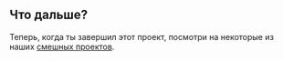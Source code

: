 ## Что дальше?

Теперь, когда ты завершил этот проект, посмотри на некоторые из наших [смешных проектов](https://projects.raspberrypi.org/en/projects?interests%5B%5D=humour).

